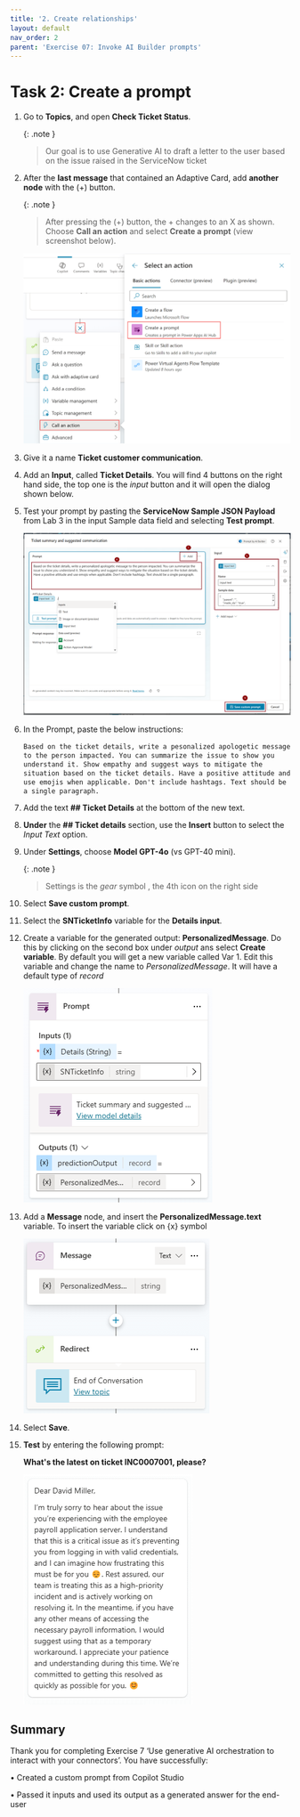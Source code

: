 ```yaml
---
title: '2. Create relationships'
layout: default
nav_order: 2
parent: 'Exercise 07: Invoke AI Builder prompts'
---
```


# Task 2: Create a prompt

1. Go to **Topics**, and open **Check Ticket Status**.

	{: .note }
	> Our goal is to use Generative AI to draft a letter to the user based on the issue raised in the ServiceNow ticket

1. After the **last message** that contained an Adaptive Card, add **another node** with the (+) button.

	{: .note }
	> After pressing the (+) button, the + changes to an X as shown. Choose **Call an action** and select **Create a prompt** (view screenshot below).

	![A screenshot of a computer Description automatically generated](../../media/d7caa2bacb484d68deac84e6c002f735.png)

1. Give it a name **Ticket customer communication**.

1. Add an **Input**, called **Ticket Details**. You will find 4 buttons on the right hand side, the top one is the *input* button and it will open the dialog shown below.

1. Test your prompt by pasting the **ServiceNow Sample JSON Payload** from Lab 3 in the input Sample data field and selecting **Test prompt**.

	![TicketSummary.png](../../media/TicketSummary.png)

1. In the Prompt, paste the below instructions:

   ```
   Based on the ticket details, write a pesonalized apologetic message to the person impacted. You can summarize the issue to show you understand it. Show empathy and suggest ways to mitigate the situation based on the ticket details. Have a positive attitude and use emojis when applicable. Don't include hashtags. Text should be a single paragraph.
   ```
1. Add the text **## Ticket Details** at the bottom of the new text.

1. **Under** the **## Ticket details** section, use the **Insert** button to select the *Input Text* option.

1. Under **Settings**, choose **Model GPT-4o**   (vs GPT-40 mini).

	{: .note }
	> Settings is the *gear* symbol , the 4th icon on the right side


1. Select **Save custom prompt**.

1. Select the **SNTicketInfo** variable for the **Details input**.

1. Create a variable for the generated output: **PersonalizedMessage**. Do this by clicking on the second box under *output* ans select **Create variable**. By default you will get a new variable called Var 1. Edit this variable and change the name to *PersonalizedMessage*.  It will have a default type of *record*

	![A screenshot of a computer Description automatically generated](../../media/31d491cb364037598f0801328926f440.png)

1. Add a **Message** node, and insert the **PersonalizedMessage.text** variable. To insert the variable click on {x} symbol 

	![A screenshot of a chat Description automatically generated](../../media/f03dc3366edb6de5932aa8d1aedc8677.png)

1. Select **Save**.

1. **Test** by entering the following prompt:

	**What's the latest on ticket INC0007001, please?**

	![A screenshot of a message Description automatically generated](../../media/a65eecc69f87d9380cd6f9cb5bffafc2.png)


## Summary

Thank you for completing Exercise 7 ‘Use generative AI orchestration to interact with your connectors’. 
You have successfully:

•	Created a custom prompt from Copilot Studio

•	Passed it inputs and used its output as a generated answer for the end-user
